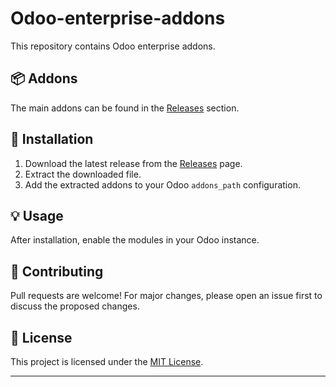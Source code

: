 # Odoo-enterprise-addons

This repository contains Odoo enterprise addons.

## 📦 Addons

The main addons can be found in the [Releases](https://github.com/p4ndish/Odoo-enterprise-addons/releases) section.

## 🔧 Installation

1. Download the latest release from the [Releases](https://github.com/p4ndish/Odoo-enterprise-addons/releases) page.
2. Extract the downloaded file.
3. Add the extracted addons to your Odoo `addons_path` configuration.

## 💡 Usage

After installation, enable the modules in your Odoo instance.

## 🤝 Contributing

Pull requests are welcome! For major changes, please open an issue first to discuss the proposed changes.

## 📄 License

This project is licensed under the [MIT License](LICENSE).

---
